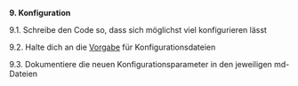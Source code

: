 **9. Konfiguration**

9.1. Schreibe den Code so, dass sich möglichst viel konfigurieren lässt

9.2. Halte dich an die [Vorgabe](../doc.md) für Konfigurationsdateien

9.3. Dokumentiere die neuen Konfigurationsparameter in den jeweiligen md-Dateien
